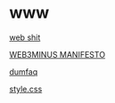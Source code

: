 # www
[web shit](https://dylan-lom.github.io/www/index.html)


[WEB3MINUS MANIFESTO](https://dylan-lom.github.io/www/0.html)

[dumfaq](https://dylan-lom.github.io/www/search.html)

[style.css](https://dylan-lom.github.io/www/style.css)
